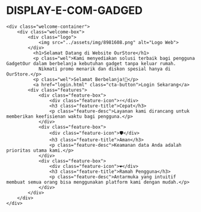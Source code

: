 # DISPLAY-E-COM-GADGED
<!DOCTYPE html>
<html lang="id">
<head>
    <title>Selamat Datang</title>
    <link rel="stylesheet" href="../assets/css/style.css">
</head>
<body>

    <div class="welcome-container">
        <div class="welcome-box">
            <div class="logo">
                <img src="../assets/img/8981608.png" alt="Logo Web">
            </div>
              <h1>Selamat Datang di Website OurStore</h1>
              <p class="wel">Kami menyediakan solusi terbaik bagi pengguna GadgetOur dalam berbelanja kebutuhan gadget tanpa keluar rumah. 
                Nikmati promo menarik dan diskon spesial hanya di OurStore.</p>
              <p class="wel">Selamat Berbelanja!🛒</p>
              <a href="login.html" class="cta-button">Login Sekarang</a>
            <div class="features">
                <div class="feature-box">
                    <div class="feature-icon">⚡</div>
                    <h3 class="feature-title">Cepat</h3>
                    <p class="feature-desc">Layanan kami dirancang untuk memberikan keefisienan waktu bagi pengguna.</p>
                </div>
                <div class="feature-box">
                    <div class="feature-icon">🛡️</div>
                    <h3 class="feature-title">Aman</h3>
                    <p class="feature-desc">Keamanan data Anda adalah prioritas utama kami.</p>
                </div>
                <div class="feature-box">
                    <div class="feature-icon">❤️</div>
                    <h3 class="feature-title">Ramah Pengguna</h3>
                    <p class="feature-desc">Antarmuka yang intuitif membuat semua orang bisa menggunakan platform kami dengan mudah.</p>
                </div>
            </div>
        </div>
    </div>

</body>
</html>
